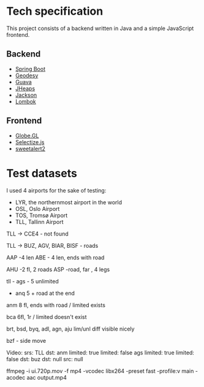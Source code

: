 # Tech specification

This project consists of a backend written in Java and a simple JavaScript frontend.

## Backend

* [Spring Boot](https://github.com/spring-projects/spring-boot)
* [Geodesy](https://github.com/mgavaghan/geodesy)
* [Guava](https://github.com/google/guava)
* [JHeaps](https://github.com/d-michail/jheaps)
* [Jackson](https://github.com/FasterXML/jackson)
* [Lombok](https://github.com/projectlombok/lombok)

## Frontend

* [Globe.GL](https://github.com/vasturiano/globe.gl)
* [Selectize.js](https://github.com/selectize/selectize.js)
* [sweetalert2](https://github.com/sweetalert2/sweetalert2)

# Test datasets

I used 4 airports for the sake of testing:
* LYR, the northernmost airport in the world
* OSL, Oslo Airport
* TOS, Tromsø Airport
* TLL, Tallinn Airport

TLL -> CCE4 - not found

TLL -> BUZ, AGV, BIAR, BISF - roads

AAP -4 len
ABE - 4 len, ends with road

AHU -2 fl, 2 roads
ASP -road, far , 4 legs

tll - ags - 5 unlimited
- anq 5 + road at the end

anm 8 fl, ends with road / limited exists

bca 6fl, 1r / limited doesn't exist

brt, bsd, byq, adl, agn, aju lim/unl diff visible nicely

bzf  - side move

Video:
srs: TLL
dst: anm
limited: true
limited: false
ags
limited: true
limited: false
dst: buz
dst: null
src: null

ffmpeg -i ui.720p.mov -f mp4 -vcodec libx264 -preset fast -profile:v main -acodec aac output.mp4
